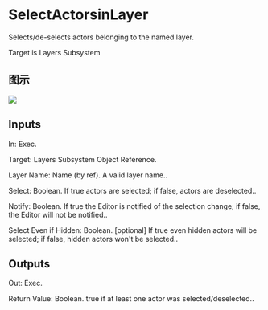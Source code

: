 # SelectActorsinLayer

Selects/de-selects actors belonging to the named layer.

Target is Layers Subsystem

## 图示

![]($-20221218-19380680.png)

## Inputs

In: Exec.

Target: Layers Subsystem Object Reference.

Layer Name: Name (by ref). A valid layer name..

Select: Boolean. If true actors are selected; if false, actors are deselected..

Notify: Boolean. If true the Editor is notified of the selection change; if false, the Editor will not be notified..

Select Even if Hidden: Boolean. [optional] If true even hidden actors will be selected; if false, hidden actors won't be selected..  

## Outputs

Out: Exec.

Return Value: Boolean. true if at least one actor was selected/deselected..

